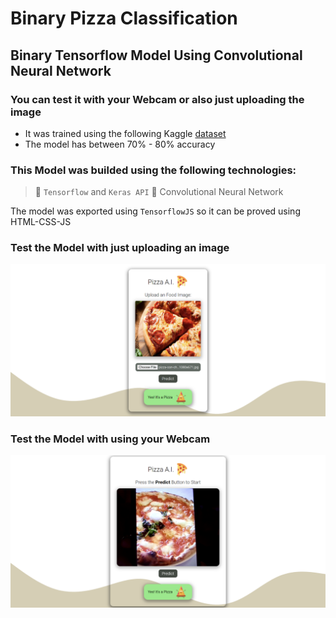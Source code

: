# Binary Pizza Classification
## Binary Tensorflow Model Using Convolutional Neural Network
### You can test it with your Webcam or also just uploading the image
- It was trained using the following Kaggle [dataset](https://www.kaggle.com/datasets/carlosrunner/pizza-not-pizza)
- The model has between 70% - 80% accuracy
### This Model was builded using the following technologies:
> 📌 `Tensorflow` and `Keras API`
> 📌 Convolutional Neural Network

The model was exported using `TensorflowJS` so it can be proved using HTML-CSS-JS 

### Test the Model with just uploading an image
<img src="./previews/preview_1.png" width="800"/>

### Test the Model with using your Webcam
<img src="./previews/preview_2.png" width="800"/> 


